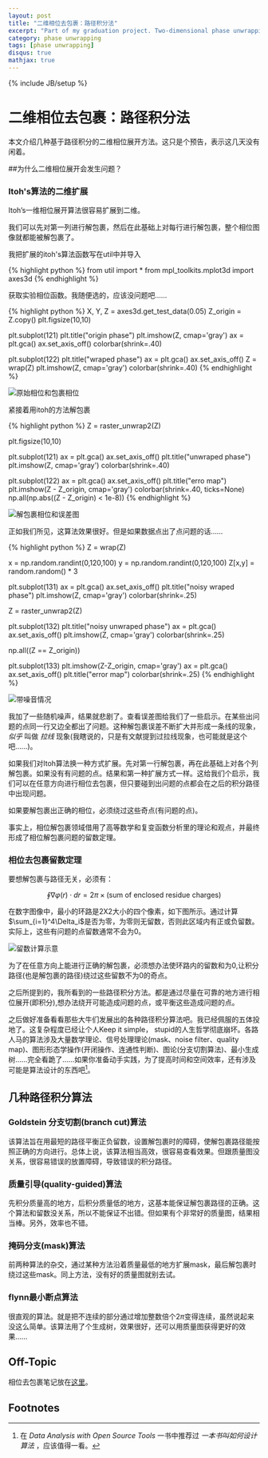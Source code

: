 ```yaml
---
layout: post
title: "二维相位去包裹：路径积分法"
excerpt: "Part of my graduation project. Two-dimensional phase unwrapping"
category: phase unwrapping
tags: [phase unwrapping]
disqus: true
mathjax: true
---
```

{% include JB/setup %}

# 二维相位去包裹：路径积分法

本文介绍几种基于路径积分的二维相位展开方法。这只是个预告，表示这几天没有闲着。

##为什么二维相位展开会发生问题？

### Itoh's算法的二维扩展

Itoh’s一维相位展开算法很容易扩展到二维。

我们可以先对第一列进行解包裹，然后在此基础上对每行进行解包裹，整个相位图像就都能被解包裹了。

我把扩展的itoh's算法函数写在util中并导入

{% highlight python %}
from util import *
from mpl_toolkits.mplot3d import axes3d
{% endhighlight %}

获取实验相位函数。我随便选的，应该没问题吧……

{% highlight python %}
X, Y, Z = axes3d.get_test_data(0.05)
Z_origin = Z.copy()
plt.figsize(10,10)

plt.subplot(121)
plt.title("origin phase")
plt.imshow(Z, cmap='gray')
ax = plt.gca()
ax.set_axis_off()
colorbar(shrink=.40)

plt.subplot(122)
plt.title("wraped phase")
ax = plt.gca()
ax.set_axis_off()
Z = wrap(Z)
plt.imshow(Z, cmap='gray')
colorbar(shrink=.40)
{% endhighlight %}

![原始相位和包裹相位](http://raw.github.com/reverland/phase-unwrapping-notes/master/image/2-d-itoh.jpg)

紧接着用itoh的方法解包裹

{% highlight python %}
Z = raster_unwrap2(Z)

plt.figsize(10,10)

plt.subplot(121)
ax = plt.gca()
ax.set_axis_off()
plt.title("unwraped phase")
plt.imshow(Z, cmap='gray')
colorbar(shrink=.40)

plt.subplot(122)
ax = plt.gca()
ax.set_axis_off()
plt.title("erro map")
plt.imshow(Z - Z_origin, cmap='gray')
colorbar(shrink=.40, ticks=None)
np.all(np.abs((Z - Z_origin) < 1e-8))
{% endhighlight %}

![解包裹相位和误差图](http://raw.github.com/reverland/phase-unwrapping-notes/master/image/raster-unwrap.jpg)

正如我们所见，这算法效果很好。但是如果数据点出了点问题的话……

{% highlight python %}
Z = wrap(Z)

x = np.random.randint(0,120,100)
y = np.random.randint(0,120,100)
Z[x,y] = random.random() * 3

plt.subplot(131)
ax = plt.gca()
ax.set_axis_off()
plt.title("noisy wraped phase")
plt.imshow(Z, cmap='gray')
colorbar(shrink=.25)

Z = raster_unwrap2(Z)

plt.subplot(132)
plt.title("noisy unwraped phase")
ax = plt.gca()
ax.set_axis_off()
plt.imshow(Z, cmap='gray')
colorbar(shrink=.25)

np.all((Z == Z_origin))

plt.subplot(133)
plt.imshow(Z-Z_origin, cmap='gray')
ax = plt.gca()
ax.set_axis_off()
plt.title("error map")
colorbar(shrink=.25)
{% endhighlight %}

![带噪音情况](http://raw.github.com/reverland/phase-unwrapping-notes/master/image/raster-unwrap-noise.jpg)

我加了一些随机噪声，结果就悲剧了。查看误差图给我们了一些启示。在某些出问题的点同一行又边全都出了问题。这种解包裹误差不断扩大并形成一条线的现象，*似乎* 叫做 _拉线_ 现象(我瞎说的，只是有文献提到过拉线现象，也可能就是这个吧……)。

如果我们对Itoh算法换一种方式扩展。先对第一行解包裹，再在此基础上对各个列解包裹。如果没有有问题的点。结果和第一种扩展方式一样。这给我们个启示，我们可以在任意方向进行相位去包裹，但只要碰到出问题的点都会在之后的积分路径中出现问题。

如果要解包裹出正确的相位，必须绕过这些奇点(有问题的点)。

事实上，相位解包裹领域借用了高等数学和复变函数分析里的理论和观点，并最终形成了相位解包裹问题的留数定理。

### 相位去包裹留数定理

要想解包裹与路径无关，必须有：

$$\oint \nabla \varphi(r) \cdot dr = 2\pi \times \text{(sum of enclosed residue charges)}$$

在数字图像中，最小的环路是2X2大小的四个像素，如下图所示。通过计算$\sum_{i=1}^4\Delta_i$是否为零，为零则无留数，否则此区域内有正或负留数。实际上，这些有问题的点留数通常不会为0。

![留数计算示意](http://raw.github.com/reverland/phase-unwrapping-notes/master/image/residue.png)

为了在任意方向上能进行正确的解包裹，必须想办法使环路内的留数和为0,让积分路径(也是解包裹的路径)绕过这些留数不为0的奇点。

之后所提到的，我所看到的一些路径积分方法。都是通过尽量在可靠的地方进行相位展开(即积分),想办法绕开可能造成问题的点，或平衡这些造成问题的点。

之后做好准备看看那些大牛们发展出的各种路径积分算法吧。我已经佩服的五体投地了。这复杂程度已经让个人Keep it simple， stupid的人生哲学彻底崩坏。各路人马的算法涉及大量数学理论、信号处理理论(mask、noise filter、quality map)、图形形态学操作(开闭操作、连通性判断)、图论(分支切割算法)、最小生成树……完全看跪了……如果你准备动手实践，为了提高时间和空间效率，还有涉及可能是算法设计的东西吧[^1]。

## 几种路径积分算法

### Goldstein 分支切割(branch cut)算法

该算法旨在用最短的路径平衡正负留数，设置解包裹时的障碍，使解包裹路径能按照正确的方向进行。总体上说，该算法相当高效，很容易查看效果。但跟质量图没关系，很容易错误的放置障碍，导致错误的积分路径。

### 质量引导(quality-guided)算法

先积分质量高的地方，后积分质量低的地方，这基本能保证解包裹路径的正确。这个算法和留数没关系，所以不能保证不出错。但如果有个非常好的质量图，结果相当棒。另外，效率也不错。

### 掩码分支(mask)算法

前两种算法的杂交，通过某种方法沿着质量最低的地方扩展mask，最后解包裹时绕过这些mask。同上方法，没有好的质量图就别去试。

### flynn最小断点算法

很直观的算法。就是把不连续的部分通过增加整数倍个$2\pi$变得连续，虽然说起来没这么简单。该算法用了个生成树，效果很好，还可以用质量图获得更好的效果……

## Off-Topic

相位去包裹笔记放在[这里](https://github.com/reverland/phase-unwrapping-notes)。

## Footnotes

[^1]:在 _Data Analysis with Open Source Tools_ 一书中推荐过 _一本书叫如何设计算法_ ，应该值得一看。
